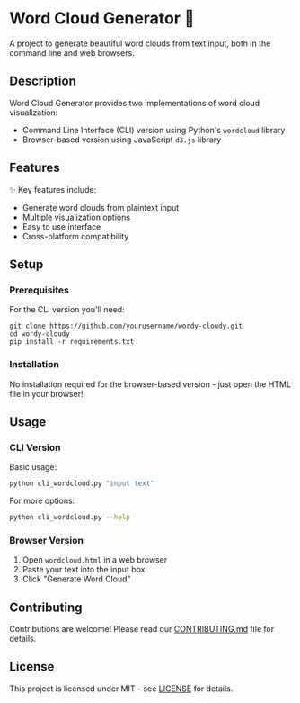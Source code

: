 # Word Cloud Generator 🌟

A project to generate beautiful word clouds from text input, both in the command line and web browsers.

## Description

Word Cloud Generator provides two implementations of word cloud visualization:

- Command Line Interface (CLI) version using Python's `wordcloud` library
- Browser-based version using JavaScript `d3.js` library

## Features

✨ Key features include:

- Generate word clouds from plaintext input
- Multiple visualization options
- Easy to use interface
- Cross-platform compatibility

## Setup

### Prerequisites

For the CLI version you'll need:

```CLI
git clone https://github.com/yourusername/wordy-cloudy.git
cd wordy-cloudy
pip install -r requirements.txt
```

### Installation

No installation required for the browser-based version - just open the HTML file in your browser!

## Usage

### CLI Version

Basic usage:

```bash
python cli_wordcloud.py "input text"
```

For more options:

```bash
python cli_wordcloud.py --help
```

### Browser Version

1. Open `wordcloud.html` in a web browser
2. Paste your text into the input box
3. Click "Generate Word Cloud"

## Contributing

Contributions are welcome! Please read our [CONTRIBUTING.md](./CONTRIBUTING.md) file for details.

## License

This project is licensed under MIT - see [LICENSE](./LICENSE) for details.
